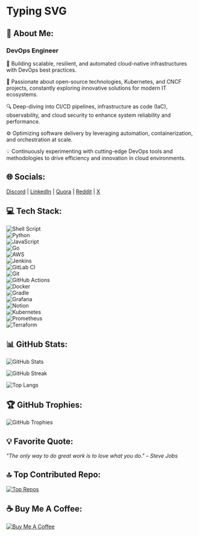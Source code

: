 # Typing SVG

## 💫 About Me:
### DevOps Engineer  

🚀 Building scalable, resilient, and automated cloud-native infrastructures with DevOps best practices.  

🌱 Passionate about open-source technologies, Kubernetes, and CNCF projects, constantly exploring innovative solutions for modern IT ecosystems.  

🔍 Deep-diving into CI/CD pipelines, infrastructure as code (IaC), observability, and cloud security to enhance system reliability and performance.  

⚙️ Optimizing software delivery by leveraging automation, containerization, and orchestration at scale.  

💡 Continuously experimenting with cutting-edge DevOps tools and methodologies to drive efficiency and innovation in cloud environments.  

## 🌐 Socials:
[Discord](#) | [LinkedIn](#) | [Quora](#) | [Reddit](#) | [X](#)  

## 💻 Tech Stack:
![Shell Script](https://img.shields.io/badge/Shell_Script-%2312100E.svg?style=for-the-badge&logo=gnu-bash&logoColor=white)  
![Python](https://img.shields.io/badge/Python-%2314354C.svg?style=for-the-badge&logo=python&logoColor=white)  
![JavaScript](https://img.shields.io/badge/JavaScript-%23F7DF1E.svg?style=for-the-badge&logo=javascript&logoColor=black)  
![Go](https://img.shields.io/badge/Go-%2300ADD8.svg?style=for-the-badge&logo=go&logoColor=white)  
![AWS](https://img.shields.io/badge/AWS-%23FF9900.svg?style=for-the-badge&logo=amazon-aws&logoColor=white)  
![Jenkins](https://img.shields.io/badge/Jenkins-%23D24939.svg?style=for-the-badge&logo=jenkins&logoColor=white)  
![GitLab CI](https://img.shields.io/badge/GitLab_CI-%23FC6D26.svg?style=for-the-badge&logo=gitlab&logoColor=white)  
![Git](https://img.shields.io/badge/Git-%23F05032.svg?style=for-the-badge&logo=git&logoColor=white)  
![GitHub Actions](https://img.shields.io/badge/GitHub_Actions-%232088FF.svg?style=for-the-badge&logo=github-actions&logoColor=white)  
![Docker](https://img.shields.io/badge/Docker-%230db7ed.svg?style=for-the-badge&logo=docker&logoColor=white)  
![Gradle](https://img.shields.io/badge/Gradle-%2302303A.svg?style=for-the-badge&logo=gradle&logoColor=white)  
![Grafana](https://img.shields.io/badge/Grafana-%23F46800.svg?style=for-the-badge&logo=grafana&logoColor=white)  
![Notion](https://img.shields.io/badge/Notion-%23000000.svg?style=for-the-badge&logo=notion&logoColor=white)  
![Kubernetes](https://img.shields.io/badge/Kubernetes-%23326CE5.svg?style=for-the-badge&logo=kubernetes&logoColor=white)  
![Prometheus](https://img.shields.io/badge/Prometheus-%23E6522C.svg?style=for-the-badge&logo=prometheus&logoColor=white)  
![Terraform](https://img.shields.io/badge/Terraform-%237B42BC.svg?style=for-the-badge&logo=terraform&logoColor=white)  

## 📊 GitHub Stats:
![GitHub Stats](https://github-readme-stats.vercel.app/api?username=Trptisingh&show_icons=true&theme=radical)  

![GitHub Streak](https://github-readme-streak-stats.herokuapp.com/?user=Trptisingh&theme=radical)  

![Top Langs](https://github-readme-stats.vercel.app/api/top-langs/?username=Trptisingh&layout=compact&theme=radical)  

## 🏆 GitHub Trophies:
![GitHub Trophies](https://github-profile-trophy.vercel.app/?username=Trptisingh&theme=radical)  

## 💡 Favorite Quote:
*"The only way to do great work is to love what you do." – Steve Jobs*  

## 🔝 Top Contributed Repo:
[![Top Repos](https://github-readme-stats.vercel.app/api/pin/?username=Trptisingh&repo=YourRepoName&theme=radical)](https://github.com/Trptisingh/YourRepoName)  

## ☕ Buy Me A Coffee:
[![Buy Me A Coffee](https://img.shields.io/badge/Buy%20Me%20A%20Coffee-%23FFDD00.svg?style=for-the-badge&logo=buy-me-a-coffee&logoColor=black)](https://www.buymeacoffee.com/Trptisingh)  
